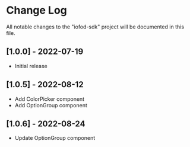# Change Log

All notable changes to the "iofod-sdk" project will be documented in this file.

## [1.0.0] - 2022-07-19

- Initial release

## [1.0.5] - 2022-08-12

- Add ColorPicker component
- Add OptionGroup component

## [1.0.6] - 2022-08-24

- Update OptionGroup component
